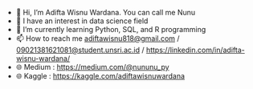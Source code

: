 - 👋 Hi, I’m Adifta Wisnu Wardana. You can call me Nunu
- 👀 I have an interest in data science field
- 🌱 I’m currently learning Python, SQL, and R programming
- 📫 How to reach me adiftawisnu818@gmail.com / 09021381621081@student.unsri.ac.id / https://linkedin.com/in/adifta-wisnu-wardana/
- 🌐 Medium : https://medium.com/@nununu_py
- 🌐 Kaggle : https://kaggle.com/adiftawisnuwardana


